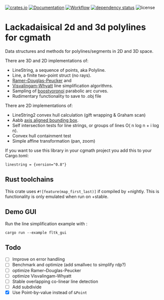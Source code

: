 [![crates.io](https://img.shields.io/crates/v/linestring.svg)](https://crates.io/crates/linestring)
[![Documentation](https://docs.rs/linestring/badge.svg)](https://docs.rs/linestring)
[![Workflow](https://github.com/eadf/linestring.rs/workflows/Rust/badge.svg)](https://github.com/eadf/linestring.rs/workflows/Rust/badge.svg)
[![dependency status](https://deps.rs/crate/linestring/0.8.0/status.svg)](https://deps.rs/crate/linestring/0.8.0)
![license](https://img.shields.io/crates/l/linestring)

# Lackadaisical 2d and 3d polylines for cgmath

Data structures and methods for polylines/segments in 2D and 3D space.

There are 3D and 2D implementations of:
* LineString, a sequence of points, aka Polyline.
* Line, a finite two-point struct (no rays).
* [Ramer–Douglas-Peucker](https://en.wikipedia.org/wiki/Ramer–Douglas–Peucker_algorithm) and
* [Visvalingam-Whyatt](https://en.wikipedia.org/wiki/Visvalingam–Whyatt_algorithm) line simplification algorithms.
* Sampling of [boostvoronoi](https://github.com/eadf/boostvoronoi.rs) parabolic arc curves.
* Rudimentary functionality to save to .obj file

There are 2D implementations of:
* LineString2 convex hull calculation (gift wrapping & Graham scan)
* Aabb [axis aligned bounding box](https://en.wikipedia.org/wiki/Minimum_bounding_box).
* Self intersection tests for line strings, or groups of lines O( n log n + i log n).
* Convex hull containment test
* Simple affine transformation (pan, zoom)

If you want to use this library in your cgmath project you add this to your Cargo.toml:
```cargo
linestring = {version="0.8"}
```

## Rust toolchains

This crate uses `#![feature(map_first_last)]` if compiled by +nightly. This is functionality is only emulated when run on +stable.

## Demo GUI
Run the line simplification example with :
```fish
cargo run --example fltk_gui
```

## Todo
- [ ] Improve on error handling
- [ ] Benchmark and optimize (add smallvec to simplify rdp?)
- [ ] optimize Ramer–Douglas-Peucker
- [ ] optimize Visvalingam-Whyatt
- [ ] Stable overlapping co-linear line detection
- [ ] Add subdivide
- [x] Use Point-by-value instead of `&Point`

